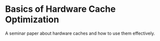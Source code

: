 # Basics of Hardware Cache Optimization

A seminar paper about hardware caches and how to use them effectively.

<!-- vim: set tw=90 sts=-1 sw=4 et spell: -->
